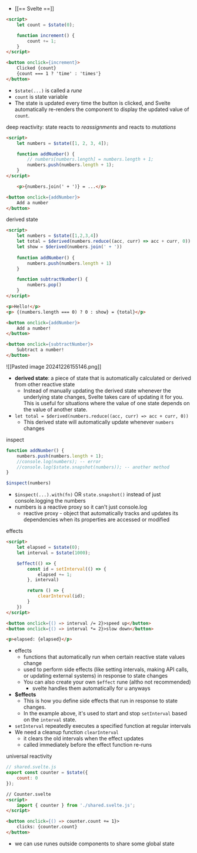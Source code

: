 - [[== Svelte ==]]
```html
<script>
	let count = $state(0);

	function increment() {
		count += 1;
	}
</script>

<button onclick={increment}>
	Clicked {count}
	{count === 1 ? 'time' : 'times'}
</button>
```
- `$state(...)` is called a *rune*
- `count` is state variable
- The state is updated every time the button is clicked, and Svelte automatically re-renders the component to display the updated value of `count`.

deep reactivity: state reacts to *reassignments* and reacts to *mutations*
```html
<script>
	let numbers = $state([1, 2, 3, 4]);

	function addNumber() {
		// numbers[numbers.length] = numbers.length + 1;
		numbers.push(numbers.length + 1);
	}
</script>

	<p>{numbers.join(' + ')} = ...</p>

<button onclick={addNumber}>
	Add a number
</button>
```

derived state
```html
<script>
	let numbers = $state([1,2,3,4])
	let total = $derived(numbers.reduce((acc, curr) => acc + curr, 0))
	let show = $derived(numbers.join(' + '))
	
	function addNumber() {
		numbers.push(numbers.length + 1)
	}

	function subtractNumber() {
		numbers.pop()
	}
</script>

<p>Hello!</p>
<p> {(numbers.length === 0) ? 0 : show} = {total}</p>

<button onclick={addNumber}>
	Add a number!
</button>

<button onclick={subtractNumber}>
	Subtract a number!
</button>

```
![[Pasted image 20241226155146.png]]
- **derived state**: a piece of state that is automatically calculated or derived from other reactive state
	- Instead of manually updating the derived state whenever the underlying state changes, Svelte takes care of updating it for you. This is useful for situations where the value of one state depends on the value of another state.
- `let total = $derived(numbers.reduce((acc, curr) => acc + curr, 0))`
	- This derived state will automatically update whenever `numbers` changes

inspect
```js
function addNumber() {
	numbers.push(numbers.length + 1);
	//console.log(numbers); -- error
	//console.log($state.snapshot(numbers)); -- another method
}

$inspect(numbers)
```
- `$inspect(...).with(fn)` OR `state.snapshot()` instead of just console.logging the numbers
- numbers is a reactive proxy so it can't just console.log
	- reactive proxy - object that automatically tracks and updates its dependencies when its properties are accessed or modified

effects
```html
<script>
	let elapsed = $state(0);
	let interval = $state(1000);

	$effect(() => {
		const id = setInterval(() => {
			elapsed += 1;
		}, interval)

		return () => {
			clearInterval(id);
		}
	})
</script>

<button onclick={() => interval /= 2}>speed up</button>
<button onclick={() => interval *= 2}>slow down</button>

<p>elapsed: {elapsed}</p>

```
- effects
	- functions that automatically run when certain reactive state values change
	- used to perform side effects (like setting intervals, making API calls, or updating external systems) in response to state changes
	- You can also create your own `$effect` rune (altho not recommended)
		- svelte handles them automatically for u anyways
- **$effects**
	- This is how you define side effects that run in response to state changes.
	- In the example above, it's used to start and stop `setInterval` based on the `interval` state.
- `setInterval` repeatedly executes a specified function at regular intervals
- We need a cleanup function `clearInterval`
	- it clears the old intervals when the effect updates
	- called immediately before the effect function re-runs

universal reactivity
```js
// shared.svelte.js
export const counter = $state({
	count: 0
});
```

```html
// Counter.svelte
<script>
	import { counter } from './shared.svelte.js';
</script>

<button onclick={() => counter.count += 1}>
	clicks: {counter.count}
</button>
```
- we can use runes outside components to share some global state